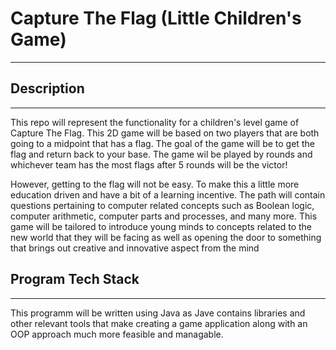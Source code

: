 # Capture The Flag (Little Children's Game)
-------------

## Description
-------------------

This repo will represent the functionality for a children's level game of Capture The Flag. This 2D game will be
based on two players that are both going to a midpoint that has a flag. The goal of the game will be to get the flag 
and return back to your base. The game wil be played by rounds and whichever team has the most flags after 5 rounds will
be the victor!

However, getting to the flag will not be easy. To make this a little more education driven and have a bit of a learning
incentive. The path will contain questions pertaining to computer related concepts such as Boolean logic, computer arithmetic, 
computer parts and processes, and many more. This game will be tailored to introduce young minds to concepts related to 
the new world that they will be facing as well as opening the door to something that brings out creative and innovative
aspect from the mind

## Program Tech Stack
---------------------

This programm will be written using Java as Jave contains libraries and other relevant tools that make creating a game application
along with an OOP approach much more feasible and managable.
